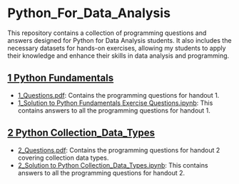 # Python_For_Data_Analysis
This repository contains a collection of programming questions and answers designed for Python for Data Analysis students. It also includes the necessary datasets for hands-on exercises, allowing my students to apply their knowledge and enhance their skills in data analysis and programming.
## [1 Python Fundamentals](1_Python_Fundamentals)
- [1_Questions.pdf](1_Python_Fundamentals/1_Questions.pdf): Contains the programming questions for handout 1.
- [1_Solution to Python Fundamentals Exercise Questions.ipynb](1_Python_Fundamentals/1_Solution_to_Python_Fundamentals_Exercise_Questions.ipynb): This contains answers to all the programming questions for handout 1.

## [2 Python Collection_Data_Types](2_Python_Collection_Data_Types)
- [2_Questions.pdf](2_Python_Collection_Data_Types/2_Questions.pdf): Contains the programming questions for handout 2 covering collection data types.
- [2_Solution to Python Collection_Data_Types.ipynb](2_Solution_to_Python_Collection_Data_Types.ipynb): This contains answers to all the programming questions for handout 2.
